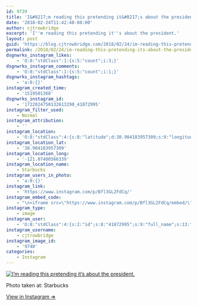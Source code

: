```yaml
---
id: 9739
title: 'I&#8217;m reading this pretending it&#8217;s about the president.'
date: '2018-02-24T11:42:48-08:00'
author: cjtrowbridge
excerpt: 'I''m reading this pretending it''s about the president.'
layout: post
guid: 'https://blog.cjtrowbridge.com/2018/02/24/im-reading-this-pretending-its-about-the-president/'
permalink: /2018/02/24/im-reading-this-pretending-its-about-the-president/
dsgnwrks_instagram_likes:
    - 'O:8:"stdClass":1:{s:5:"count";i:3;}'
dsgnwrks_instagram_comments:
    - 'O:8:"stdClass":1:{s:5:"count";i:1;}'
dsgnwrks_instagram_hashtags:
    - 'a:0:{}'
instagram_created_time:
    - '1519501368'
dsgnwrks_instagram_id:
    - '1722024750132613290_41872995'
instagram_filter_used:
    - Normal
instagram_attribution:
    - ''
instagram_location:
    - 'O:8:"stdClass":4:{s:8:"latitude";d:38.904183957309;s:9:"longitude";d:-121.07400566339;s:4:"name";s:9:"Starbucks";s:2:"id";i:611873;}'
instagram_location_lat:
    - '38.904183957309'
instagram_location_long:
    - '-121.07400566339'
instagram_location_name:
    - Starbucks
instagram_users_in_photo:
    - 'a:0:{}'
instagram_link:
    - 'https://www.instagram.com/p/Bfl3GL2FdCq/'
instagram_embed_code:
    - "\n<iframe src=\"https://www.instagram.com/p/Bfl3GL2FdCq/embed/\" width=\"612\" height=\"710\" frameborder=\"0\" scrolling=\"no\" allowtransparency=\"true\" class=\"insta-image-embed\"></iframe>\n"
instagram_type:
    - image
instagram_user:
    - 'O:8:"stdClass":4:{s:2:"id";s:8:"41872995";s:9:"full_name";s:13:"CJ Trowbridge";s:15:"profile_picture";s:141:"https://scontent.cdninstagram.com/vp/de69b7330c0c25c050ecfa136eea9cfb/5B1A851C/t51.2885-19/s150x150/13724650_1188772791164794_142557231_a.jpg";s:8:"username";s:12:"cjtrowbridge";}'
instagram_username:
    - cjtrowbridge
instagram_image_id:
    - '9740'
categories:
    - Instagram
---
```


[![I’m reading this pretending it’s about the president.](https://blog.cjtrowbridge.com/wp-content/uploads/2018/02/1519501368-1-1.jpg)](https://www.instagram.com/p/Bfl3GL2FdCq/)

Photo taken at: Starbucks

[View in Instagram ⇒](https://www.instagram.com/p/Bfl3GL2FdCq/)
